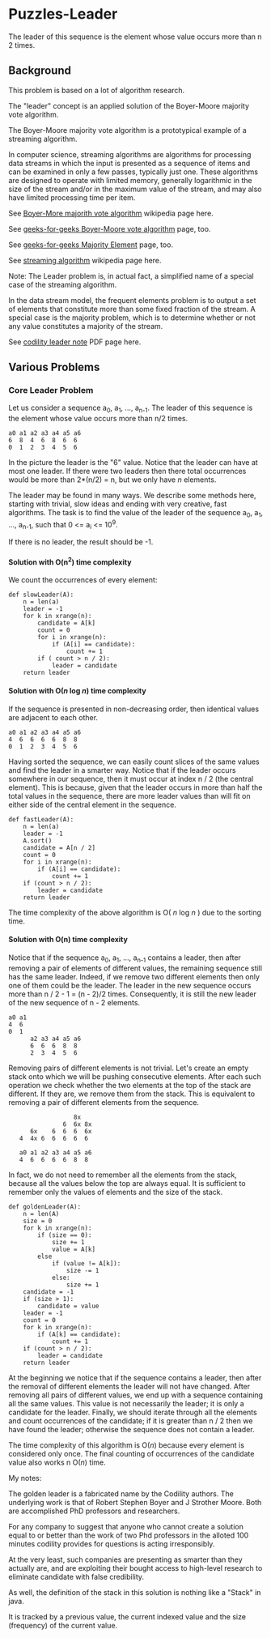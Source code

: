 # Puzzles-Leader

The leader of this sequence is the element whose value occurs more than n 2 times.

## Background

This problem is based on a lot of algorithm research.

The "leader" concept is an applied solution of the Boyer-Moore majority vote algorithm.

The Boyer-Moore majority vote algorithm is a prototypical example of a streaming algorithm.

In computer science, streaming algorithms are algorithms for processing data streams
in which the input is presented as a sequence of items and can be examined in only a few passes,
typically just one. These algorithms are designed to operate with limited memory,
generally logarithmic in the size of the stream and/or in the maximum value of the stream,
and may also have limited processing time per item.

See [Boyer-More majorith vote algorithm](https://en.wikipedia.org/wiki/Boyer%E2%80%93Moore_majority_vote_algorithm) wikipedia page here.

See [geeks-for-geeks Boyer-Moore vote algorithm](https://www.geeksforgeeks.org/boyer-moore-majority-voting-algorithm/) page, too.

See [geeks-for-geeks Majority Element](https://www.geeksforgeeks.org/majority-element/) page, too.

See [streaming algorithm](https://en.wikipedia.org/wiki/Streaming_algorithm) wikipedia page here.

Note: The Leader problem is, in actual fact, a simplified name of a special case of the streaming algorithm.

In the data stream model, the frequent elements problem is to output a set of elements that constitute more than some fixed fraction of the stream.
A special case is the majority problem, which is to determine whether or not any value constitutes a majority of the stream.

See [codility leader note](https://codility.com/media/train/6-Leader.pdf) PDF page here.

## Various Problems

### Core Leader Problem

Let us consider a sequence a<sub>0</sub>, a<sub>1</sub>, ..., a<sub>n-1</sub>.
The leader of this sequence is the element whose value occurs more than n/2 times.

```
a0 a1 a2 a3 a4 a5 a6
6  8  4  6  8  6  6
0  1  2  3  4  5  6
```

In the picture the leader is the "6" value.
Notice that the leader can have at most one leader.
If there were two leaders then there total occurrences would be more than 2*(n/2) = n,
but we only have *n* elements.

The leader may be found in many ways. We describe some methods here,
starting with trivial, slow ideas and ending with very creative, fast algorithms.
The task is to find the value of the leader of the sequence
a<sub>0</sub>, a<sub>1</sub>, ..., a<sub>n-1</sub>,
such that 0 <= a<sub>i</sub> <= 10<sup>9</sup>.

If there is no leader, the result should be -1.

#### Solution with O(n<sup>2</sup>) time complexity

We count the occurrences of every element:

```
def slowLeader(A):
    n = len(a)
    leader = -1
    for k in xrange(n):
        candidate = A[k]
        count = 0
        for i in xrange(n):
            if (A[i] == candidate):
                count += 1
        if ( count > n / 2):
            leader = candidate
    return leader
```

#### Solution with O(*n* log *n*) time complexity

If the sequence is presented in non-decreasing order,
then identical values are adjacent to each other.

```
a0 a1 a2 a3 a4 a5 a6
4  6  6  6  6  8  8
0  1  2  3  4  5  6
```

Having sorted the sequence, we can easily count slices of the same values
and find the leader in a smarter way.
Notice that if the leader occurs somewhere in our sequence,
then it must occur at index n / 2 (the central element).
This is because, given that the leader occurs in more than half
the total values in the sequence, there are more leader values
than will fit on either side of the central element in the sequence.

```
def fastLeader(A):
    n = len(a)
    leader = -1
    A.sort()
    candidate = A[n / 2]
    count = 0
    for i in xrange(n):
        if (A[i] == candidate):
            count += 1
    if (count > n / 2):
        leader = candidate
    return leader
```

The time complexity of the above algorithm is O( *n* log *n* ) due to the sorting time.

#### Solution with O(n) time complexity

Notice that if the sequence a<sub>0</sub>, a<sub>1</sub>, ..., a<sub>n-1</sub> contains a leader,
then after removing a pair of elements of different values, the remaining sequence still has the same leader.
Indeed, if we remove two different elements then only one of them could be the leader.
The leader in the new sequence occurs more than n / 2 - 1 = (n - 2)/2 times.
Consequently, it is still the new leader of the new sequence of n - 2 elements.

```
a0 a1
4  6
0  1
      a2 a3 a4 a5 a6
      6  6  6  8  8
      2  3  4  5  6
```

Removing pairs of different elements is not trivial.
Let's create an empty stack onto which we will be pushing consecutive elements.
After each such operation we check whether the two elements at the top of the stack are different.
If they are, we remove them from the stack.
This is equivalent to removing a pair of different elements from the sequence.

                      8x
                   6  6x 8x
          6x    6  6  6  6x
       4  4x 6  6  6  6  6

       a0 a1 a2 a3 a4 a5 a6
       4  6  6  6  6  8  8

In fact, we do not need to remember all the elements from the stack,
because all the values below the top are always equal.
It is sufficient to remember only the values of elements and the size of the stack.

```
def goldenLeader(A):
    n = len(A)
    size = 0
    for k in xrange(n):
        if (size == 0):
            size += 1
            value = A[k]
        else
            if (value != A[k]):
                size -= 1
            else:
                size += 1
    candidate = -1
    if (size > 1):
        candidate = value
    leader = -1
    count = 0
    for k in xrange(n):
        if (A[k] == candidate):
            count += 1
    if (count > n / 2):
        leader = candidate
    return leader
```

At the beginning we notice that if the sequence contains a leader,
then after the removal of different elements the leader will not have changed.
After removing all pairs of different values, we end up with a sequence containing all the same values.
This value is not necessarily the leader; it is only a candidate for the leader.
Finally, we should iterate through all the elements and count occurrences of the candidate;
if it is greater than n / 2 then we have found the leader;
otherwise the sequence does not contain a leader.

The time complexity of this algorithm is O(*n*) because every element is considered only once.
The final counting of occurrences of the candidate value also works n O(*n*) time.

My notes:

The golden leader is a fabricated name by the Codility authors.
The underlying work is that of Robert Stephen Boyer and J Strother Moore.
Both are accomplished PhD professors and researchers.

For any company to suggest that anyone who cannot create a solution equal to or better than
the work of two Phd professors in the alloted 100 minutes codility provides for questions
is acting irresponsibly.

At the very least, such companies are presenting as smarter than they actually are,
and are exploiting their bought access to high-level research to eliminate candidate with false credibility.

As well, the definition of the stack in this solution is nothing like a "Stack" in java.

It is tracked by a previous value, the current indexed value and the size (frequency) of the current value.
